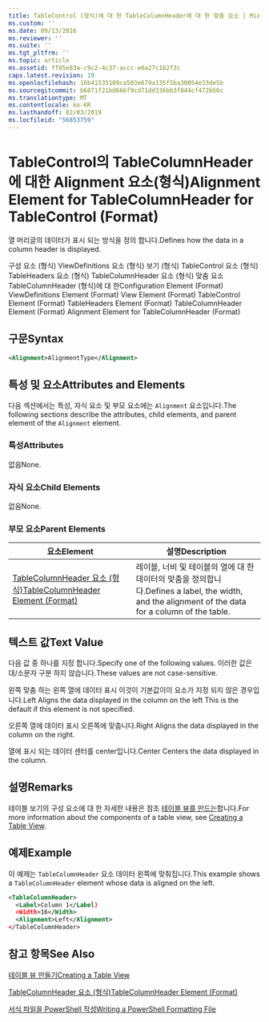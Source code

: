 ```yaml
---
title: TableControl (형식)에 대 한 TableColumnHeader에 대 한 맞춤 요소 | Microsoft Docs
ms.custom: ''
ms.date: 09/13/2016
ms.reviewer: ''
ms.suite: ''
ms.tgt_pltfrm: ''
ms.topic: article
ms.assetid: ff85e83a-c9c2-4c37-accc-e6a27c182f3c
caps.latest.revision: 19
ms.openlocfilehash: 16b41535109ca503e679a135f5ba30054e33de5b
ms.sourcegitcommit: b6871f21bd666f9cd71dd336bb3f844cf472b56c
ms.translationtype: MT
ms.contentlocale: ko-KR
ms.lasthandoff: 02/03/2019
ms.locfileid: "56853759"
---
```

# <a name="alignment-element-for-tablecolumnheader-for-tablecontrol-format"></a><span data-ttu-id="2cef4-102">TableControl의 TableColumnHeader에 대한 Alignment 요소(형식)</span><span class="sxs-lookup"><span data-stu-id="2cef4-102">Alignment Element for TableColumnHeader for TableControl (Format)</span></span>

<span data-ttu-id="2cef4-103">열 머리글의 데이터가 표시 되는 방식을 정의 합니다.</span><span class="sxs-lookup"><span data-stu-id="2cef4-103">Defines how the data in a column header is displayed.</span></span>

<span data-ttu-id="2cef4-104">구성 요소 (형식) ViewDefinitions 요소 (형식) 보기 (형식) TableControl 요소 (형식) TableHeaders 요소 (형식) TableColumnHeader 요소 (형식) 맞춤 요소 TableColumnHeader (형식)에 대 한</span><span class="sxs-lookup"><span data-stu-id="2cef4-104">Configuration Element (Format) ViewDefinitions Element (Format) View Element (Format) TableControl Element (Format) TableHeaders Element (Format) TableColumnHeader Element (Format) Alignment Element for TableColumnHeader (Format)</span></span>

## <a name="syntax"></a><span data-ttu-id="2cef4-105">구문</span><span class="sxs-lookup"><span data-stu-id="2cef4-105">Syntax</span></span>

```xml
<Alignment>AlignmentType</Alignment>
```

## <a name="attributes-and-elements"></a><span data-ttu-id="2cef4-106">특성 및 요소</span><span class="sxs-lookup"><span data-stu-id="2cef4-106">Attributes and Elements</span></span>

<span data-ttu-id="2cef4-107">다음 섹션에서는 특성, 자식 요소 및 부모 요소에는 `Alignment` 요소입니다.</span><span class="sxs-lookup"><span data-stu-id="2cef4-107">The following sections describe the attributes, child elements, and parent element of the `Alignment` element.</span></span>

### <a name="attributes"></a><span data-ttu-id="2cef4-108">특성</span><span class="sxs-lookup"><span data-stu-id="2cef4-108">Attributes</span></span>

<span data-ttu-id="2cef4-109">없음</span><span class="sxs-lookup"><span data-stu-id="2cef4-109">None.</span></span>

### <a name="child-elements"></a><span data-ttu-id="2cef4-110">자식 요소</span><span class="sxs-lookup"><span data-stu-id="2cef4-110">Child Elements</span></span>

<span data-ttu-id="2cef4-111">없음</span><span class="sxs-lookup"><span data-stu-id="2cef4-111">None.</span></span>

### <a name="parent-elements"></a><span data-ttu-id="2cef4-112">부모 요소</span><span class="sxs-lookup"><span data-stu-id="2cef4-112">Parent Elements</span></span>

|<span data-ttu-id="2cef4-113">요소</span><span class="sxs-lookup"><span data-stu-id="2cef4-113">Element</span></span>|<span data-ttu-id="2cef4-114">설명</span><span class="sxs-lookup"><span data-stu-id="2cef4-114">Description</span></span>|
|-------------|-----------------|
|[<span data-ttu-id="2cef4-115">TableColumnHeader 요소 (형식)</span><span class="sxs-lookup"><span data-stu-id="2cef4-115">TableColumnHeader Element (Format)</span></span>](./tablecolumnheader-element-format.md)|<span data-ttu-id="2cef4-116">레이블, 너비 및 테이블의 열에 대 한 데이터의 맞춤을 정의합니다.</span><span class="sxs-lookup"><span data-stu-id="2cef4-116">Defines a label, the width, and the alignment of the data for a column of the table.</span></span>|

## <a name="text-value"></a><span data-ttu-id="2cef4-117">텍스트 값</span><span class="sxs-lookup"><span data-stu-id="2cef4-117">Text Value</span></span>

<span data-ttu-id="2cef4-118">다음 값 중 하나를 지정 합니다.</span><span class="sxs-lookup"><span data-stu-id="2cef4-118">Specify one of the following values.</span></span> <span data-ttu-id="2cef4-119">이러한 값은 대/소문자 구분 하지 않습니다.</span><span class="sxs-lookup"><span data-stu-id="2cef4-119">These values are not case-sensitive.</span></span>

<span data-ttu-id="2cef4-120">왼쪽 맞춤 하는 왼쪽 열에 데이터 표시 이것이 기본값이이 요소가 지정 되지 않은 경우입니다.</span><span class="sxs-lookup"><span data-stu-id="2cef4-120">Left Aligns the data displayed in the column on the left This is the default if this element is not specified.</span></span>

<span data-ttu-id="2cef4-121">오른쪽 열에 데이터 표시 오른쪽에 맞춥니다.</span><span class="sxs-lookup"><span data-stu-id="2cef4-121">Right Aligns the data displayed in the column on the right.</span></span>

<span data-ttu-id="2cef4-122">열에 표시 되는 데이터 센터를 center입니다.</span><span class="sxs-lookup"><span data-stu-id="2cef4-122">Center Centers the data displayed in the column.</span></span>

## <a name="remarks"></a><span data-ttu-id="2cef4-123">설명</span><span class="sxs-lookup"><span data-stu-id="2cef4-123">Remarks</span></span>

<span data-ttu-id="2cef4-124">테이블 보기의 구성 요소에 대 한 자세한 내용은 참조 [테이블 뷰를 만드는](./creating-a-table-view.md)합니다.</span><span class="sxs-lookup"><span data-stu-id="2cef4-124">For more information about the components of a table view, see [Creating a Table View](./creating-a-table-view.md).</span></span>

## <a name="example"></a><span data-ttu-id="2cef4-125">예제</span><span class="sxs-lookup"><span data-stu-id="2cef4-125">Example</span></span>

<span data-ttu-id="2cef4-126">이 예제는 `TableColumnHeader` 요소 데이터 왼쪽에 맞춰집니다.</span><span class="sxs-lookup"><span data-stu-id="2cef4-126">This example shows a `TableColumnHeader` element whose data is aligned on the left.</span></span>

```xml
<TableColumnHeader>
  <Label>Column 1</Label)
  <Width>16</Width>
  <Alignment>Left</Alignment>
</TableColumnHeader>
```

## <a name="see-also"></a><span data-ttu-id="2cef4-127">참고 항목</span><span class="sxs-lookup"><span data-stu-id="2cef4-127">See Also</span></span>

[<span data-ttu-id="2cef4-128">테이블 뷰 만들기</span><span class="sxs-lookup"><span data-stu-id="2cef4-128">Creating a Table View</span></span>](./creating-a-table-view.md)

[<span data-ttu-id="2cef4-129">TableColumnHeader 요소 (형식)</span><span class="sxs-lookup"><span data-stu-id="2cef4-129">TableColumnHeader Element (Format)</span></span>](./tablecolumnheader-element-format.md)

[<span data-ttu-id="2cef4-130">서식 파일을 PowerShell 작성</span><span class="sxs-lookup"><span data-stu-id="2cef4-130">Writing a PowerShell Formatting File</span></span>](./writing-a-powershell-formatting-file.md)
